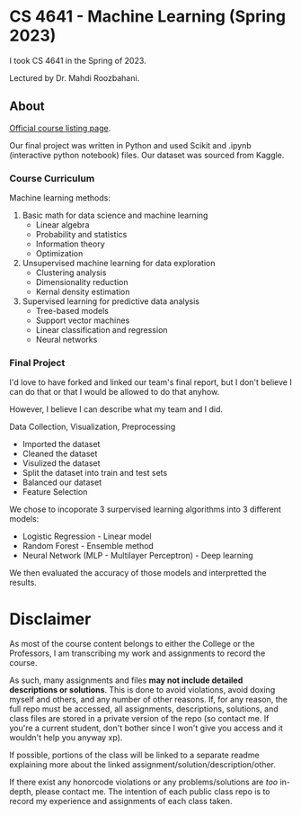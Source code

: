 # CS 4641 - Machine Learning (Spring 2023)
I took CS 4641 in the Spring of 2023.

Lectured by Dr. Mahdi Roozbahani.

## About
[Official course listing page](https://oscar.gatech.edu/bprod/bwckctlg.p_disp_course_detail?cat_term_in=202205&subj_code_in=CS&crse_numb_in=4641).

Our final project was written in Python and used Scikit and .ipynb (interactive python notebook) files. Our dataset was sourced from Kaggle.
### Course Curriculum
Machine learning methods:
1. Basic math for data science and machine learning
    - Linear algebra
    - Probability and statistics
    - Information theory
    - Optimization
2. Unsupervised machine learning for data exploration
    - Clustering analysis
    - Dimensionality reduction
    - Kernal density estimation
3. Supervised learning for predictive data analysis
    - Tree-based models
    - Support vector machines
    - Linear classification and regression
    - Neural networks

### Final Project
I'd love to have forked and linked our team's final report, but I don't believe I can do that or that I would be allowed to do that anyhow.

However, I believe I can describe what my team and I did.

Data Collection, Visualization, Preprocessing
  - Imported the dataset
  - Cleaned the dataset
  - Visulized the dataset
  - Split the dataset into train and test sets
  - Balanced our dataset
  - Feature Selection

We chose to incoporate 3 surpervised learning algorithms into 3 different models:
- Logistic Regression - Linear model
- Random Forest - Ensemble method
- Neural Network (MLP -  Multilayer Perceptron) - Deep learning

We then evaluated the accuracy of those models and interpretted the results.

# Disclaimer
As most of the course content belongs to either the College or the Professors, I am transcribing my work and assignments to record the course.

As such, many assignments and files **may not include detailed descriptions or solutions**. This is done to avoid violations, avoid doxing myself and others, and any number of other reasons. If, for any reason, the full repo must be accessed, all assignments, descriptions, solutions, and class files are stored in a private version of the repo (so contact me. If you're a current student, don't bother since I won't give you access and it wouldn't help you anyway xp).

If possible, portions of the class will be linked to a separate readme explaining more about the linked assignment/solution/description/other.

If there exist any honorcode violations or any problems/solutions are *too* in-depth, please contact me. The intention of each public class repo is to record my experience and assignments of each class taken.


